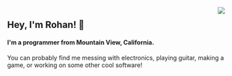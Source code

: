 <a href="#">
<img align="right" src="https://github-readme-streak-stats.herokuapp.com?user=Rohan-Bansal&theme=dark&hide_border=true">
</a>

## Hey, I'm Rohan! 👋

#### I'm a programmer from Mountain View, California. 


You can probably find me messing with electronics, playing guitar, making a game, or working on some other cool software!
